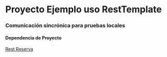 # Proyecto Ejemplo uso RestTemplate

### Comunicación sincrónica para pruebas locales

#### Dependencia de Proyecto
[Rest Reserva](https://github.com/profealejandroduoc/reserva)